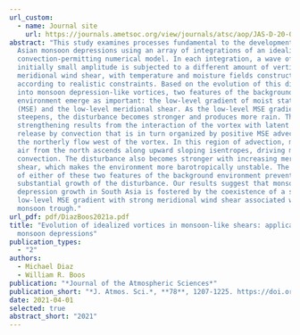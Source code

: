 ```yaml
---
url_custom:
  - name: Journal site
    url: https://journals.ametsoc.org/view/journals/atsc/aop/JAS-D-20-0286.1/JAS-D-20-0286.1.xml?webtoken=48e51972-2805-4630-bd66-24264f47541b
abstract: "This study examines processes fundamental to the development of South
  Asian monsoon depressions using an array of integrations of an idealized
  convection-permitting numerical model. In each integration, a wave of
  initially small amplitude is subjected to a different amount of vertical and
  meridional wind shear, with temperature and moisture fields constructed
  according to realistic constraints. Based on the evolution of this disturbance
  into monsoon depression-like vortices, two features of the background
  environment emerge as important: the low-level gradient of moist static energy
  (MSE) and the low-level meridional shear. As the low-level MSE gradient
  steepens, the disturbance becomes stronger and produces more rain. This
  strengthening results from the interaction of the vortex with latent heat
  release by convection that is in turn organized by positive MSE advection in
  the northerly flow west of the vortex. In this region of advection, moister
  air from the north ascends along upward sloping isentropes, driving moist
  convection. The disturbance also becomes stronger with increasing meridional
  shear, which makes the environment more barotropically unstable. The absence
  of either of these two features of the background environment prevents
  substantial growth of the disturbance. Our results suggest that monsoon
  depression growth in South Asia is fostered by the coexistence of a strong
  low-level MSE gradient with strong meridional wind shear associated with the
  monsoon trough."
url_pdf: pdf/DiazBoos2021a.pdf
title: "Evolution of idealized vortices in monsoon-like shears: application to
  monsoon depressions"
publication_types:
  - "2"
authors:
  - Michael Diaz
  - William R. Boos
publication: "*Journal of the Atmospheric Sciences*"
publication_short: "*J. Atmos. Sci.*, **78**, 1207-1225. https://doi.org/10.1175/JAS-D-20-0286.1"
date: 2021-04-01
selected: true
abstract_short: "2021"
---
```

